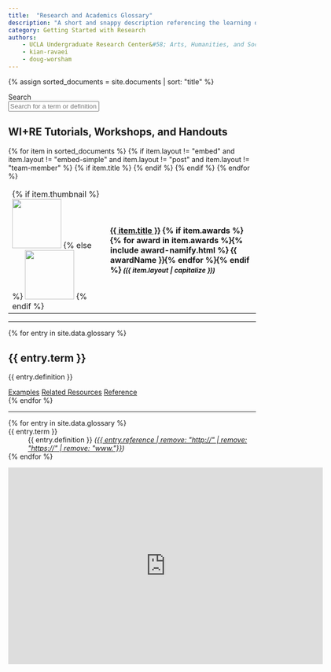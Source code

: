 ```yaml
---
title:  "Research and Academics Glossary"
description: "A short and snappy description referencing the learning outcome and/or breakthrough!"
category: Getting Started with Research
authors:
    - UCLA Undergraduate Research Center&#58; Arts, Humanities, and Social Sciences
    - kian-ravaei
    - doug-worsham
---
```

{% assign sorted_documents = site.documents | sort: "title" %}

<!-- search input form -->
<div class="row">
                    <div class="col-lg-12 col-md-12 mx-auto mb-5">
                        <div class="input-group md-form form-sm form-1 pl-0 mb-0">
                          <div class="input-group-prepend">
                            <span class="input-group-text" style="background-color: #005587;" id="basic-text1"><i class="fas fa-search text-white" aria-hidden="true"></i></span>
                            <label for="myInput" class="sr-only">Search</label>
                          </div>
                          <input class="form-control form-control-lg input-lg" id="myInput" type="text" aria-label="Search for tutorials and workshops" placeholder="Search for a term or definition...">
                        </div>
                    </div>
</div>

<!-- list of content in a search table -->
<!-- -->
<!-- -->
<h2>WI+RE Tutorials, Workshops, and Handouts</h2>
 <table class="table table-sm table-responsive-sm">
        <thead>
            <th scope="col" style="display: none;">Thumbnail</th>
            <th scope="col" style="display: none;">Title</th>
            <th scope="col" style="display: none;">Learning Outcomes</th>
            <th scope="col" style="display: none;">Tags</th> <!-- use tags for common search terms, e.g., "lit review" - column is hidden but matching results will still display -->
        </thead>
        <tbody id="myTable">
{% for item in sorted_documents %}
    {% if item.layout != "embed" and item.layout != "embed-simple" and item.layout != "post" and item.layout != "team-member" %}
            {% if item.title %}
                <tr>
                        <td>
                            {% if item.thumbnail %}
                                        <img src="{{ item.thumbnail | relative_url }}" class="img-fluid  d-none d-md-block" style="width: 100px;" alt=""> <!-- decorative img alt intentionally left blank -->
                                    {% else %}
                                        <img src="{{ '/assets/images/icons/tutorial-tn.png' | relative_url }}" class="img-fluid" style="width: 100px;" alt=""><!-- decorative img alt intentionally left blank -->
                                    {% endif %}
                        </td>
                        <td>
                            <p><strong><a href="{{ item.url | relative_url }}">{{ item.title }}</a> {% if item.awards %}{% for award in item.awards %}{% include award-namify.html %} <i aria-hidden="true" class="fas fa-award" data-toggle="tooltip" data-placement="right" title="{{ awardName }}"></i><span class="sr-only">{{ awardName }}</span>{% endfor %}{% endif %}<small><em> ({{ item.layout | capitalize }})</em></small></strong></p>
                        </td>
                        <td style="display: none;">
                                {% if item.learning-outcomes %}
                                    <ul>
                                        {% for outcome in item.learning-outcomes %}
                                            <li>{{ outcome }}</li>
                                        {% endfor %}
                                    </ul>
                                    {% else %}
                                        <small><em>Coming soon!</em></small>
                                {% endif %}
                        </td>
                        <td style="display: none;">
                            {% if item.tags %}
                                <p>{{ item.tags | split: ", " }}</p>
                            {% endif %}
                        </td>
                </tr>
            {% endif %}
    {% endif %}
{% endfor %}
</tbody>
</table>


<hr>

<!--Old Version-->

{% for entry in site.data.glossary %}
<div class="card mt-3 shadow-sm">
  <div class="card-body">
    <h2 class="card-title">{{ entry.term }}</h2>
    <p class="card-text">{{ entry.definition }}</p>
    <div class="btn-group btn-group-sm mb-1 float-right" role="group" aria-label="Actions">
      <a href="#" class="btn btn-primary">Examples</a>
      <a href="#" class="btn btn-primary">Related Resources</a>
      <a href="#" class="btn btn-primary">Reference</a>
    </div>
  </div>
</div>
{% endfor %}


<hr>

<!--Old Version-->

<dl class="row">
  {% for entry in site.data.glossary %}
  <dt class="col-sm-3">{{ entry.term }}</dt>
  <dd class="col-sm-9">{{ entry.definition }} <cite>(<a href="{{ entry.reference }}" target="_blank">{{ entry.reference | remove: "http://" | remove: "https://" | remove: "www."}}</a>)</cite></dd>
  {% endfor %}
</dl>

<center>
<iframe src="https://docs.google.com/forms/d/e/1FAIpQLSdSe4ujpnDT3wpw4P1U5kk_iUukXdPgkRARR0n22BOxPI9cXg/viewform?embedded=true" width="640" height="400" frameborder="0" marginheight="0" marginwidth="0">Loading…</iframe>
</center>